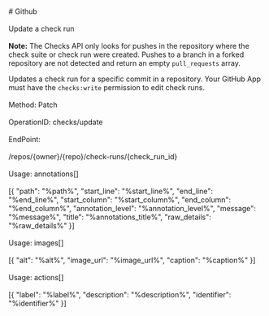 <br>#     Github</br>
<br>Update a check run</br>
<br>**Note:** The Checks API only looks for pushes in the repository where the check suite or check run were created. Pushes to a branch in a forked repository are not detected and return an empty `pull_requests` array.

Updates a check run for a specific commit in a repository. Your GitHub App must have the `checks:write` permission to edit check runs.</br>
<br>Method: Patch</br>
<br>OperationID: checks/update</br>
<br>EndPoint:</br>
<br>/repos/{owner}/{repo}/check-runs/{check_run_id}</br>
<br>Usage: annotations[]</br>
<br>[{
  "path": "%path%",
  "start_line": "%start_line%",
  "end_line": "%end_line%",
  "start_column": "%start_column%",
  "end_column": "%end_column%",
  "annotation_level": "%annotation_level%",
  "message": "%message%",
  "title": "%annotations_title%",
  "raw_details": "%raw_details%"
}]</br>
<br>Usage: images[]</br>
<br>[{
  "alt": "%alt%",
  "image_url": "%image_url%",
  "caption": "%caption%"
}]</br>
<br>Usage: actions[]</br>
<br>[{
  "label": "%label%",
  "description": "%description%",
  "identifier": "%identifier%"
}]</br>
